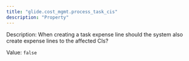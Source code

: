```yaml
---
title: "glide.cost_mgmt.process_task_cis"
description: "Property"
---
```


Description: When creating a task expense line should the system also create expense lines to the affected CIs?

Value: `false`